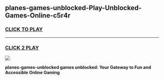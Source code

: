 
## planes-games-unblocked-Play-Unblocked-Games-Online-c5r4r
<h3>
<a href="https://premium76.site?title=planes-games-unblocked&ref=25A">CLICK TO PLAY</a></h3>
<hr>

<h3>
<a href="https://premium76.site?title=planes-games-unblocked&ref=25A">CLICK 2 PLAY</a>
  
</h3>

<a href="https://premium76.site?title=planes-games-unblocked&ref=25A"><img src="https://clearcache.store/games.png"></a>


**planes-games-unblocked games unblocked: Your Gateway to Fun and Accessible Online Gaming**
